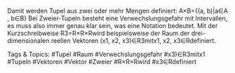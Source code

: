 Damit werden Tupel aus zwei oder mehr Mengen definiert:
A×B={(a, b)|a∈A , b∈B}
Bei Zweier-Tupeln besteht eine Verwechslungsgefahr mit Intervallen, es muss also immer genau klar
sein, was eine Notation bedeutet. Mit der Kurzschreibweise R3=R×R×Rwird beispielsweise der
Raum der drei-dimensionalen reellen Vektoren (x1, x2, x3)∈R3mitx1, x2, x3∈Rdefiniert.

   Tags & Topics:
   #Tupel
   #Raum
   #Verwechslungsgefahr
   #x3)∈R3mitx1
   #Tupeln
   #Vektoren
   #Vektor
   #Zweier
   #R×R×Rwird
   #x3∈Rdefiniert